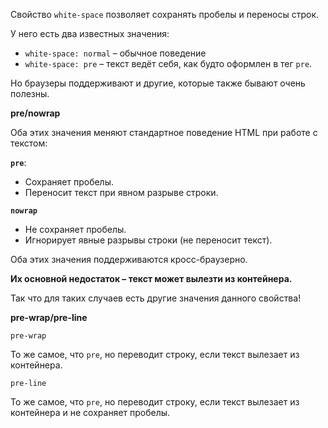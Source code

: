 Свойство `white-space` позволяет сохранять пробелы и переносы строк.

У него есть два известных значения:

-   `white-space: normal` – обычное поведение
-   `white-space: pre` – текст ведёт себя, как будто оформлен в тег `pre`.

Но браузеры поддерживают и другие, которые также бывают очень полезны.

**pre/nowrap**

Оба этих значения меняют стандартное поведение HTML при работе с текстом:

**`pre`**:

-   Сохраняет пробелы.
-   Переносит текст при явном разрыве строки.

**`nowrap`**

-   Не сохраняет пробелы.
-   Игнорирует явные разрывы строки (не переносит текст).

Оба этих значения поддерживаются кросс-браузерно.

**Их основной недостаток – текст может вылезти из контейнера.**

Так что для таких случаев есть другие значения данного свойства!

**pre-wrap/pre-line**

`pre-wrap`

То же самое, что `pre`, но переводит строку, если текст вылезает из контейнера.

`pre-line`

То же самое, что `pre`, но переводит строку, если текст вылезает из контейнера и не сохраняет пробелы.

